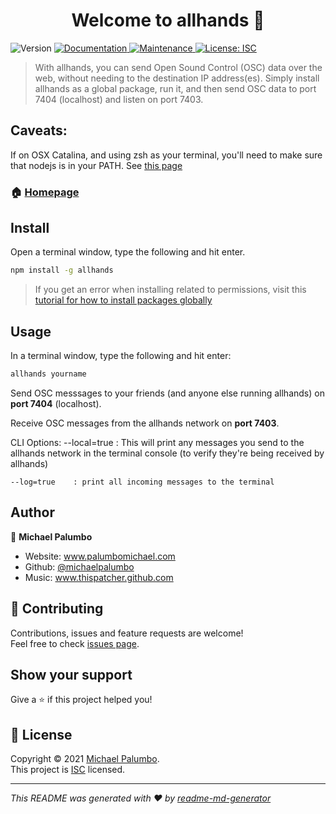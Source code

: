 <h1 align="center">Welcome to allhands 👋</h1>
<p>
  <img alt="Version" src="https://img.shields.io/badge/version-0.0.27-blue.svg?cacheSeconds=2592000" />
  <a href="https://github.com/michaelpalumbo/allhands#readme" target="_blank">
    <img alt="Documentation" src="https://img.shields.io/badge/documentation-yes-brightgreen.svg" />
  </a>
  <a href="https://github.com/michaelpalumbo/allhands/graphs/commit-activity" target="_blank">
    <img alt="Maintenance" src="https://img.shields.io/badge/Maintained%3F-yes-green.svg" />
  </a>
  <a href="https://github.com/michaelpalumbo/allhands/blob/master/LICENSE" target="_blank">
    <img alt="License: ISC" src="https://img.shields.io/github/license/michaelpalumbo/allhands" />
  </a>
</p>

> With allhands, you can send Open Sound Control (OSC) data over the web, without needing to the destination IP address(es). Simply install allhands as a global package, run it, and then send OSC data to port 7404 (localhost)  and listen on port 7403. 

## Caveats:
If on OSX Catalina, and using zsh as your terminal, you'll need to make sure that nodejs is in your PATH. See [this page](https://www.kevinhooke.com/2020/03/22/macos-catalina-npm-global-installs-and-zsh/)


### 🏠 [Homepage](https://github.com/michaelpalumbo/allhands#readme)

## Install
Open a terminal window, type the following and hit enter.

```sh
npm install -g allhands
```

> If you get an error when installing related to permissions, visit this [tutorial for how to install packages globally](https://docs.npmjs.com/resolving-eacces-permissions-errors-when-installing-packages-globally)

## Usage
In a terminal window, type the following and hit enter:

```sh
allhands yourname
```

Send OSC messsages to your friends (and anyone else running allhands) on **port 7404** (localhost).

Receive OSC messages from the allhands network on **port 7403**.

CLI Options:
    --local=true  : This will print any messages you send to the allhands network in the terminal console (to verify they're being received by allhands)

    --log=true    : print all incoming messages to the terminal 

## Author

👤 **Michael Palumbo**

* Website: www.palumbomichael.com
* Github: [@michaelpalumbo](https://github.com/michaelpalumbo)
* Music: www.thispatcher.github.com

## 🤝 Contributing

Contributions, issues and feature requests are welcome!<br />Feel free to check [issues page](https://github.com/michaelpalumbo/allhands/issues). 

## Show your support

Give a ⭐️ if this project helped you!

## 📝 License

Copyright © 2021 [Michael Palumbo](https://github.com/michaelpalumbo).<br />
This project is [ISC](https://github.com/michaelpalumbo/allhands/blob/master/LICENSE) licensed.

***
_This README was generated with ❤️ by [readme-md-generator](https://github.com/kefranabg/readme-md-generator)_